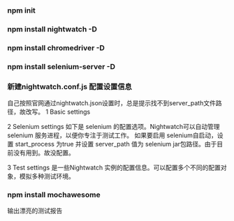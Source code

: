 ### npm init 

### npm install nightwatch -D

### npm install chromedriver -D

### npm install selenium-server -D

### 新建nightwatch.conf.js 配置设置信息 

自己按照官网通过nightwatch.json设置时，总是提示找不到server_path文件路径，故改写。
1 Basic settings

2 Selenium settings
如下是 selenium 的配置选项。Nightwatch可以自动管理 selenium 服务进程，以便你专注于测试工作。 
如果要启用 selenium自启动，设置 start_process 为true 并设置 server_path 值为 selenium jar包路径。由于目前没有用到。故没配置。

3 Test settings
是一些Nightwatch 实例的配置信息。可以配置多个不同的配置对象，模拟多种测试环境。

### npm install mochawesome 
输出漂亮的测试报告